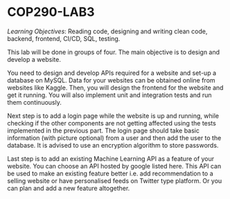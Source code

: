 # COP290-LAB3

*Learning Objectives*: Reading code, designing and writing clean code, backend, frontend, CI/CD, SQL, testing.


This lab will be done in groups of four. The main objective is to design and develop a website.

You need to design and develop APIs required for a website and set-up a database on MySQL. Data for your websites can be obtained online from websites like Kaggle. Then, you will design the frontend for the website and get it running. You will also implement unit and integration tests and run them continuously. 

Next step is to add a login page while the website is up and running, while checking if the other components are not getting affected using the tests implemented in the previous part. The login page should take basic information (with picture optional) from a user and then add the user to the database. It is advised to use an encryption algorithm to store passwords. 

Last step is to add an existing Machine Learning API as a feature of your website. You can choose an API hosted by google listed here. This API can be used to make an existing feature better i.e. add recommendation to a selling website or have personalised feeds on Twitter type platform. Or you can plan and add a new feature altogether.
